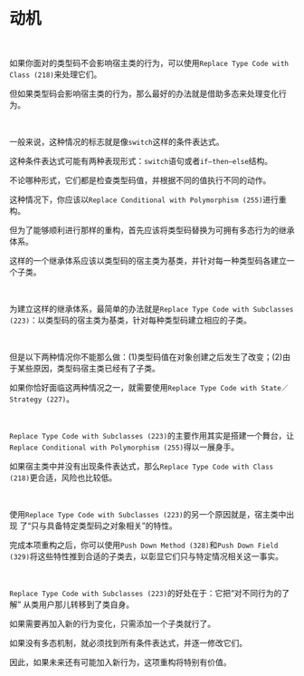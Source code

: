 # 动机

<br>

如果你面对的类型码不会影响宿主类的行为，可以使用`Replace Type Code with Class (218)`来处理它们。

但如果类型码会影响宿主类的行为，那么最好的办法就是借助多态来处理变化行为。

<br>

一般来说，这种情况的标志就是像`switch`这样的条件表达式。

这种条件表达式可能有两种表现形式：`switch`语句或者`if—then—else`结构。

不论哪种形式，它们都是检查类型码值，并根据不同的值执行不同的动作。

这种情况下，你应该以`Replace Conditional with Polymorphism (255)`进行重构。

但为了能够顺利进行那样的重构，首先应该将类型码替换为可拥有多态行为的继承体系。

这样的一个继承体系应该以类型码的宿主类为基类，并针对每一种类型码各建立一个子类。

<br>

为建立这样的继承体系，最简单的办法就是`Replace Type Code with Subclasses (223)`：以类型码的宿主类为基类，针对每种类型码建立相应的子类。

<br>

但是以下两种情况你不能那么做：(1)类型码值在对象创建之后发生了改变；(2)由于某些原因，类型码宿主类已经有了子类。

如果你恰好面临这两种情况之一，就需要使用`Replace Type Code with State／Strategy (227)`。

<br>

`Replace Type Code with Subclasses (223)`的主要作用其实是搭建一个舞台，让`Replace Conditional with Polymorphism (255)`得以一展身手。

如果宿主类中并没有出现条件表达式，那么`Replace Type Code with Class (218)`更合适，风险也比较低。 

<br>

使用`Replace Type Code with Subclasses (223)`的另一个原因就是，宿主类中出现 了“只与具备特定类型码之对象相关”的特性。

完成本项重构之后，你可以使用`Push Down Method (328)`和`Push Down Field (329)`将这些特性推到合适的子类去，以彰显它们只与特定情况相关这一事实。

<br>

`Replace Type Code with Subclasses (223)`的好处在于：它把“对不同行为的了解” 从类用户那儿转移到了类自身。

如果需要再加入新的行为变化，只需添加一个子类就行了。

如果没有多态机制，就必须找到所有条件表达式，并逐一修改它们。

因此，如果未来还有可能加入新行为，这项重构将特别有价值。

<br>

